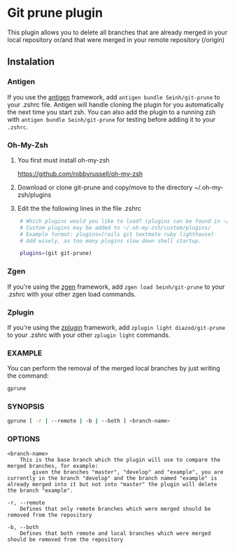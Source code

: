 # Git prune plugin
This plugin allows you to delete all branches that are already merged in your local repository or/and that were merged in your remote repository (/origin)

## Instalation

### Antigen

If you use the [antigen](https://github.com/zsh-users/antigen) framework, add `antigen bundle Seinh/git-prune` to your .zshrc file. Antigen will handle cloning the plugin for you automatically the next time you start zsh. You can also add the plugin to a running zsh with `antigen bundle Seinh/git-prune` for testing before adding it to your `.zshrc`.

### Oh-My-Zsh

1. You first must install oh-my-zsh

	https://github.com/robbyrussell/oh-my-zsh

2. Download or clone git-prune and copy/move to the directory ~/.oh-my-zsh/plugins

3. Edit the the following lines in the file .zshrc

```bash
	# Which plugins would you like to load? (plugins can be found in ~/.oh-my-zsh/plugins/*)
	# Custom plugins may be added to ~/.oh-my-zsh/custom/plugins/
	# Example format: plugins=(rails git textmate ruby lighthouse)
	# Add wisely, as too many plugins slow down shell startup.

	plugins=(git git-prune)
```

### Zgen

If you're using the [zgen](https://github.com/tarjoilija/zgen) framework, add `zgen load Seinh/git-prune` to your .zshrc with your other zgen load commands.

### Zplugin

If you're using the [zplugin](https://github.com/zdharma/zplugin) framework, add `zplugin light diazod/git-prune` to your .zshrc with your other `zplugin light` commands.

### EXAMPLE

You can perform the removal of the merged local branches by just writing the command:

```bash
gprune
```

### SYNOPSIS


```bash
gprune [ -r | --remote | -b | --both ] <branch-name>
```

### OPTIONS

```
<branch-name>
	This is the base branch which the plugin will use to compare the merged branches, for example:
	    given the branches "master", "develop" and "example", you are currently in the branch "develop" and the branch named "example" is already merged into it but not into "master" the plugin will delete the branch "example".

-r, --remote
	Defines that only remote branches which were merged should be removed from the repository

-b, --both
	Defines that both remote and local branches which were merged should be removed from the repository
```
